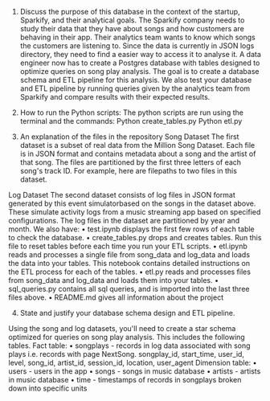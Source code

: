 
1.	Discuss the purpose of this database in the context of the startup, Sparkify, and their analytical goals.
The Sparkify company needs to study their data that they have about songs and how customers are behaving in their app. Their analytics team wants to know which songs the customers are listening to. Since the data is currently in JSON logs directory, they need to find a easier way to access it to analyse it.
A data engineer now has to create a Postgres database with tables designed to optimize queries on song play analysis. The goal is to create a database schema and ETL pipeline for this analysis. We also test your database and ETL pipeline by running queries given by the analytics team from Sparkify and compare results with their expected results.

2.	How to run the Python scripts:
The python scripts are run using the terminal and the commands:
Python create_tables.py
Python etl.py


3.	An explanation of the files in the repository
Song Dataset
The first dataset is a subset of real data from the Million Song Dataset. Each file is in JSON format and contains metadata about a song and the artist of that song. The files are partitioned by the first three letters of each song's track ID. For example, here are filepaths to two files in this dataset.

Log Dataset
The second dataset consists of log files in JSON format generated by this event simulatorbased on the songs in the dataset above. These simulate activity logs from a music streaming app based on specified configurations. The log files in the dataset are partitioned by year and month.
We also have: 
•	test.ipynb displays the first few rows of each table to check the database.
•	create_tables.py drops and creates tables. Run this file to reset tables before each time you run your ETL scripts.
•	etl.ipynb reads and processes a single file from song_data and log_data and loads the data into your tables. This notebook contains detailed instructions on the ETL process for each of the tables.
•	etl.py reads and processes files from song_data and log_data and loads them into your tables.
•	sql_queries.py contains all sql queries, and is imported into the last three files above.
•	README.md gives all information about the project

4.	State and justify your database schema design and ETL pipeline.
 
Using the song and log datasets, you'll need to create a star schema optimized for queries on song play analysis. This includes the following tables.
Fact table:
•	songplays - records in log data associated with song plays i.e. records with page NextSong. songplay_id, start_time, user_id, level, song_id, artist_id, session_id, location, user_agent
Dimension table:
•	users - users in the app
•	songs - songs in music database
•	artists - artists in music database
•	time - timestamps of records in songplays broken down into specific units



